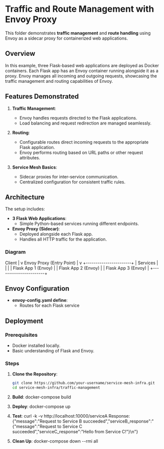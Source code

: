 # Traffic and Route Management with Envoy Proxy

This folder demonstrates **traffic management** and **route handling** using Envoy as a sidecar proxy for containerized web applications.

## Overview

In this example, three Flask-based web applications are deployed as Docker containers. Each Flask app has an Envoy container running alongside it as a proxy. Envoy manages all incoming and outgoing requests, showcasing the traffic management and routing capabilities of Envoy.

## Features Demonstrated

1. **Traffic Management**:
   - Envoy handles requests directed to the Flask applications.
   - Load balancing and request redirection are managed seamlessly.

2. **Routing**:
   - Configurable routes direct incoming requests to the appropriate Flask application.
   - Envoy performs routing based on URL paths or other request attributes.

3. **Service Mesh Basics**:
   - Sidecar proxies for inter-service communication.
   - Centralized configuration for consistent traffic rules.

## Architecture

The setup includes:
- **3 Flask Web Applications**:
  - Simple Python-based services running different endpoints.
- **Envoy Proxy (Sidecar)**:
  - Deployed alongside each Flask app.
  - Handles all HTTP traffic for the application.

### Diagram

Client | v Envoy Proxy (Entry Point) | v +-----------------------+ | Services | | | | Flask App 1 (Envoy) | | Flask App 2 (Envoy) | | Flask App 3 (Envoy) | +-----------------------+

## Envoy Configuration
- **envoy-config.yaml define**:
  - Routes for each Flask service

## Deployment

### Prerequisites
- Docker installed locally.
- Basic understanding of Flask and Envoy.

### Steps

1. **Clone the Repository**:
   ```bash
   git clone https://github.com/your-username/service-mesh-infra.git
   cd service-mesh-infra/traffic-management

2. **Build**:
   docker-compose build

3. **Deploy**:
   docker-compose up 

3. **Test**:
   curl -k -v http://localhost:10000/serviceA
   Response:
   {"message":"Request to Service B succeeded","serviceB_response":"{\"message\":\"Request to Service C succeeded\",\"serviceC_response\":\"Hello from Service C!\"}\n"}

4. **Clean Up**:
   docker-compose down --rmi all


